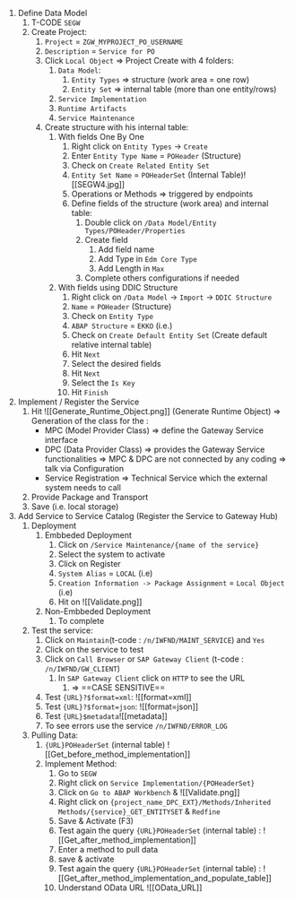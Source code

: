 1. Define Data Model
	1. T-CODE `SEGW`
	2. Create Project:
		1. `Project` = `ZGW_MYPROJECT_PO_USERNAME`
		2. `Description` = `Service for PO`
		3. Click `Local Object` => Project Create with 4 folders:
			1. `Data Model`:
				1. `Entity Types` => structure (work area = one row)
				2. `Entity Set` => internal table (more than one entity/rows)
			2. `Service Implementation`
			3. `Runtime Artifacts`
			4. `Service Maintenance`
		4. Create structure with his internal table:
			1. With fields One By One
				1. Right click on `Entity Types` -> `Create`
				2. Enter `Entity Type Name` = `POHeader` (Structure)
				3. Check on `Create Related Entity Set`
				4. `Entity Set Name` = `POHeaderSet` (Internal Table)![[SEGW4.jpg]]
				5. Operations or Methods => triggered by endpoints
				6. Define fields of the structure (work area) and internal table:
					1. Double click on `/Data Model/Entity Types/POHeader/Properties`
					2. Create field
						1. Add field name
						2. Add Type in `Edm Core Type`
						3. Add Length in `Max` 
					3. Complete others configurations if needed
			2. With fields using DDIC Structure
				1. Right click on `/Data Model` -> `Import` -> `DDIC Structure`
				2. `Name` = `POHeader` (Structure)
				3. Check on `Entity Type`
				4. `ABAP Structure` = `EKKO` (i.e.)
				5. Check on `Create Default Entity Set` (Create default relative internal table)
				6. Hit `Next`
				7. Select the desired fields
				8. Hit `Next`
				9. Select the `Is Key`
				10. Hit `Finish`
2. Implement / Register the Service
	1. Hit ![[Generate_Runtime_Object.png]] (Generate Runtime Object) => Generation of the class for the :
		- MPC (Model Provider Class) => define the Gateway Service interface
		- DPC (Data Provider Class) => provides the Gateway Service functionalities
			=> MPC & DPC are not connected by any coding => talk via Configuration
		- Service Registration => Technical Service which the external system needs to call
	2. Provide Package and Transport
	3. Save (i.e. local storage)
3. Add Service to Service Catalog (Register the Service to Gateway Hub) 
	1. Deployment
		1. Embbeded Deployment
			1. Click on `/Service Maintenance/{name of the service}`
			2. Select the system to activate
			3. Click on Register
			4. `System Alias` = `LOCAL` (i.e)
			5. `Creation Information -> Package Assignment` = `Local Object` (i.e)
			6. Hit on ![[Validate.png]]
		2. Non-Embbeded Deployment
			1. To complete
	2. Test the service:
		1. Click on `Maintain`(t-code : `/n/IWFND/MAINT_SERVICE`) and `Yes`
		2. Click on the service to test
		3. Click on `Call Browser` or `SAP Gateway Client` (t-code : `/n/IWFND/GW_CLIENT`)
			1. In `SAP Gateway Client` click on `HTTP` to see the URL
				1. => ==CASE SENSITIVE==
		4. Test `{URL}?$format=xml`: ![[format=xml]]
		5. Test `{URL}?$format=json`: ![[format=json]]
		6. Test `{URL}$metadata`![[metadata]]
		7. To see errors use the service `/n/IWFND/ERROR_LOG`
	3. Pulling Data:
		1. `{URL}POHeaderSet` (internal table) ![[Get_before_method_implementation]]
		2. Implement Method:
			1. Go to `SEGW`
			2. Right click on `Service Implementation/{POHeaderSet}`
			3. Click on `Go to ABAP Workbench` & ![[Validate.png]]
			4. Right click on `{project_name_DPC_EXT}/Methods/Inherited Methods/{service}_GET_ENTITYSET` & `Redfine`
			5. Save & Activate (F3)
			6. Test again the query `{URL}POHeaderSet` (internal table) : ![[Get_after_method_implementation]]
			7. Enter a method to pull data
			8. save & activate
			9. Test again the query `{URL}POHeaderSet` (internal table) : ![[Get_after_method_implementation_and_populate_table]]
			10. Understand OData URL ![[OData_URL]]


